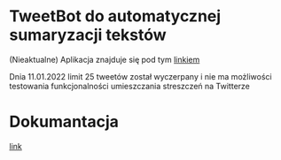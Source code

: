# TweetBot do automatycznej sumaryzacji tekstów

(Nieaktualne) Aplikacja znajduje się pod tym [linkiem](https://my-app-inz.herokuapp.com)

Dnia 11.01.2022 limit 25 tweetów został wyczerpany i nie ma możliwości testowania funkcjonalności umieszczania streszczeń na Twitterze

# Dokumantacja
[link](https://kair-isz-nlp.github.io/TweetBot/)
